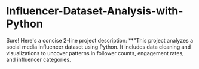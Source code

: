 # Influencer-Dataset-Analysis-with-Python
Sure! Here's a concise 2-line project description:  **"This project analyzes a social media influencer dataset using Python. It includes data cleaning and visualizations to uncover patterns in follower counts, engagement rates, and influencer categories.
